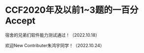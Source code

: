 # CCF2020年及以前1~3题的一百分Accept

  宿舍的兄弟们软件能力测试通过！（2022.10.18）
  
  欢迎New Contributer朱鸿宇同学！（2022.10.24）
